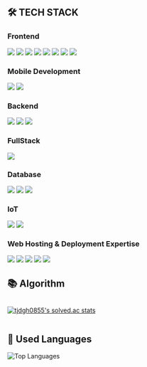 ## 🛠 TECH STACK

### Frontend
<p>
  <img src="https://img.shields.io/badge/TypeScript-3178C6?style=flat&logo=TypeScript&logoColor=white"/> 
  <img src="https://img.shields.io/badge/JavaScript-F7DF1E?style=flat&logo=JavaScript&logoColor=white"/>
  <img src="https://img.shields.io/badge/React-61DAFB?style=flat&logo=React&logoColor=white"/>
  <img src="https://img.shields.io/badge/Next.js-000000?style=flat&logo=Next.js&logoColor=white"/>
  <img src="https://img.shields.io/badge/Tailwind-06B6D4?style=flat&logo=Tailwind CSS&logoColor=white"/>
  <img src="https://img.shields.io/badge/styled-components-DB7093?style=flat&logo=styled-components&logoColor=white"/>
  <img src="https://img.shields.io/badge/vanilla--extract-CCFBF1?style=flat&logoColor=white"/>
  <img src="https://img.shields.io/badge/PWA-5A0FC8?style=flat&logo=googlechrome&logoColor=white"/>
</p>

### Mobile Development
<p>
  <img src="https://img.shields.io/badge/React_Native-61DAFB?style=flat&logo=React&logoColor=white"/>
  <img src="https://img.shields.io/badge/Expo-000020?style=flat&logo=Expo&logoColor=white"/>
</p>


### Backend
<p>
  <img src="https://img.shields.io/badge/Java-007396?style=flat&logo=Java&logoColor=white"/>
  <img src="https://img.shields.io/badge/Spring-6DB33F?style=flat&logo=Spring&logoColor=white"/>
  <img src="https://img.shields.io/badge/Spring_Boot-6DB33F?style=flat&logo=Spring Boot&logoColor=white"/>
</p>

### FullStack
<p>
    <img src="https://img.shields.io/badge/Sveltekit-FF3E00?style=flat&logo=svelte&logoColor=white"/>
</p>

### Database
<p>
  <img src="https://img.shields.io/badge/MongoDB-47A248?style=flat&logo=MongoDB&logoColor=white"/>
  <img src="https://img.shields.io/badge/MySQL-4479A1?style=flat&logo=MySQL&logoColor=white"/>
  <img src="https://img.shields.io/badge/MariaDB-003545?style=flat&logo=MariaDB&logoColor=white"/>
</p>

### IoT
<p>
  <img src="https://img.shields.io/badge/Raspberry_Pi-A22846?style=flat&logo=Raspberry%20Pi&logoColor=white"/>
  <img src="https://img.shields.io/badge/Arduino-00979D?style=flat&logo=Arduino&logoColor=white"/>
</p>

### Web Hosting & Deployment Expertise
<p>
  <img src="https://img.shields.io/badge/Ubuntu-E95420?style=flat&logo=Ubuntu&logoColor=white"/>
  <img src="https://img.shields.io/badge/Docker-2496ED?style=flat&logo=Docker&logoColor=white"/>
  <img src="https://img.shields.io/badge/Nginx-009639?style=flat&logo=Nginx&logoColor=white"/>
  <img src="https://img.shields.io/badge/Vercel-000000?style=flat&logo=Vercel&logoColor=white"/>
  <img src="https://img.shields.io/badge/AWS-232F3E?style=flat&logo=amazonwebservices&logoColor=white"/>
</p>


## 📚 Algorithm
<a href="https://solved.ac/profile/tjdgh0855" style="display: inline-block;">
  
![tjdgh0855's solved.ac stats](https://github-readme-solvedac.hyp3rflow.vercel.app/api/?handle=tjdgh0855)

</a>

## 🌼 Used Languages

<img src="https://github-readme-stats.vercel.app/api/top-langs/?username=Banana-Master&layout=compact" alt="Top Languages">
